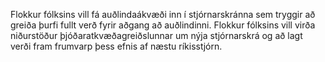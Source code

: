 Flokkur fólksins vill fá auðlindaákvæði inn í stjórnarskránna sem tryggir að greiða þurfi fullt verð fyrir aðgang að auðlindinni. Flokkur fólksins vill virða niðurstöður þjóðaratkvæðagreiðslunnar um nýja stjórnarskrá og að lagt verði fram frumvarp þess efnis af næstu ríkisstjórn.